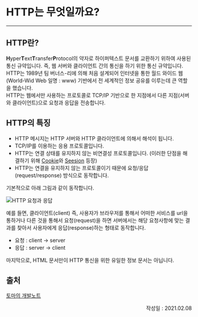 # HTTP는 무엇일까요?

---

## HTTP란?

**H**yper**T**ext**T**ransfer**P**rotocol의 약자로 하이퍼텍스트 문서를 교환하기 위하여 사용된 통신 규약입니다. 즉, 웹 서버와 클라이언트 간의 통신을 하기 위한 통신 규약입니다. HTTP는 1989년 팀 버너스-리에 의해 처음 설계되어 인터넷을 통한 월드 와이드 웹(World-Wid Web 일명 : www) 기반에서 전 세계적인 정보 공유를 이루는데 큰 역할을 했습니다.  
HTTP는 웹에서만 사용하는 프로토콜로 TCP/IP 기반으로 한 지점에서 다른 지점(서버와 클라이언트)으로 요청과 응답을 전송합니다.

## HTTP의 특징

- HTTP 메시지는 HTTP 서버와 HTTP 클라이언트에 의해서 해석이 됩니다.
- TCP/IP를 이용하는 응용 프로토콜입니다.
- HTTP는 연결 상태를 유지하지 않는 비연결성 프로토콜입니다. (이러한 단점을 해결하기 위해 [Cookie](https://ko.wikipedia.org/wiki/HTTP_%EC%BF%A0%ED%82%A4)와 [Seesion](https://mohwaproject.tistory.com/entry/HTTP-Session-%EC%9D%B4%EB%9E%80) 등장)
- HTTP는 연결을 유지하지 않는 프로토콜이기 때문에 요청/응답(request/response) 방식으로 동작합니다.

기본적으로 아래 그림과 같이 동작합니다.

![HTTP 요청과 응답](https://t1.daumcdn.net/cfile/tistory/99971F345A93FB6D39)

예를 들면, 클라이언트(client) 즉, 사용자가 브라우저를 통해서 어떠한 서비스를 url을 통하거나 다른 것을 통해서 요청(request)을 하면 서버에서는 해당 요청사항에 맞는 결과를 찾아서 사용자에게 응답(response)하는 형태로 동작합니다.

- 요청 : client -> server
- 응답 : server -> client

마지막으로, HTML 문서만이 HTTP 통신을 위한 유일한 정보 문서는 아닙니다.

## 출처

[토마의 개발노트](https://toma0912.tistory.com/69)

<div style="text-align: right">작성일 : 2021.02.08</div>
